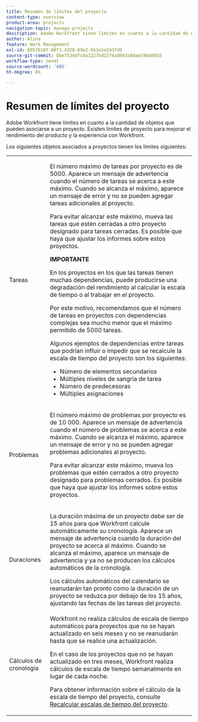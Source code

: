 ```yaml
---
title: Resumen de límites del proyecto
content-type: overview
product-area: projects
navigation-topic: manage-projects
description: Adobe Workfront tiene límites en cuanto a la cantidad de objetos que pueden asociarse a un proyecto. Existen límites de proyecto para mejorar el rendimiento del producto y la experiencia con Workfront.
author: Alina
feature: Work Management
exl-id: 60576107-89f1-4328-89e2-5b1e5e243fd9
source-git-commit: 8be7534dfc0a1227bd2274ad093a88ae19b4691d
workflow-type: tm+mt
source-wordcount: '405'
ht-degree: 0%

---
```


# Resumen de límites del proyecto

Adobe Workfront tiene límites en cuanto a la cantidad de objetos que pueden asociarse a un proyecto. Existen límites de proyecto para mejorar el rendimiento del producto y la experiencia con Workfront.

Los siguientes objetos asociados a proyectos tienen los límites siguientes:

<table style="table-layout:auto"> 
 <col> 
 <col> 
 <tbody> 
  <tr> 
   <td role="rowheader"><p>Tareas</p></td> 
   <td>  <p>El número máximo de tareas por proyecto es de 5000. Aparece un mensaje de advertencia cuando el número de tareas se acerca a este máximo. Cuando se alcanza el máximo, aparece un mensaje de error y no se pueden agregar tareas adicionales al proyecto.</p> <p>Para evitar alcanzar este máximo, mueva las tareas que estén cerradas a otro proyecto designado para tareas cerradas. Es posible que haya que ajustar los informes sobre estos proyectos.</p>

<b>IMPORTANTE</b>

En los proyectos en los que las tareas tienen muchas dependencias, puede producirse una degradación del rendimiento al calcular la escala de tiempo o al trabajar en el proyecto.

Por este motivo, recomendamos que el número de tareas en proyectos con dependencias complejas sea mucho menor que el máximo permitido de 5000 tareas.

Algunos ejemplos de dependencias entre tareas que podrían influir o impedir que se recalcule la escala de tiempo del proyecto son los siguientes:

<ul><li>Número de elementos secundarios</li>
   <li>Múltiples niveles de sangría de tarea</li>
   <li>Número de predecesoras</li>
   <li>Múltiples asignaciones</li>
   </ul>
   </td> 
  </tr> 
  <tr> 
   <td role="rowheader"><p>Problemas</p></td> 
   <td>  <p>El número máximo de problemas por proyecto es de 10 000. Aparece un mensaje de advertencia cuando el número de problemas se acerca a este máximo. Cuando se alcanza el máximo, aparece un mensaje de error y no se pueden agregar problemas adicionales al proyecto.</p> <p>Para evitar alcanzar este máximo, mueva los problemas que estén cerrados a otro proyecto designado para problemas cerrados. Es posible que haya que ajustar los informes sobre estos proyectos.</p> </td> 
  </tr> 
  <tr> 
   <td role="rowheader"><p>Duraciones</p></td> 
   <td> <p>La duración máxima de un proyecto debe ser de 15 años para que Workfront calcule automáticamente su cronología. Aparece un mensaje de advertencia cuando la duración del proyecto se acerca al máximo. Cuando se alcanza el máximo, aparece un mensaje de advertencia y ya no se producen los cálculos automáticos de la cronología.</p> <p>Los cálculos automáticos del calendario se reanudarán tan pronto como la duración de un proyecto se reduzca por debajo de los 15 años, ajustando las fechas de las tareas del proyecto.</p> </td> 
  </tr> 
  <tr> 
   <td role="rowheader"><p>Cálculos de cronología</p></td> 
   <td>Workfront no realiza cálculos de escala de tiempo automáticos para proyectos que no se hayan actualizado en seis meses y no se reanudarán hasta que se realice una actualización.<p>En el caso de los proyectos que no se hayan actualizado en tres meses, Workfront realiza cálculos de escala de tiempo semanalmente en lugar de cada noche.</p><p>Para obtener información sobre el cálculo de la escala de tiempo del proyecto, consulte <a href="../../../manage-work/projects/manage-projects/recalculate-project-timeline.md" class="MCXref xref">Recalcular escalas de tiempo del proyecto</a>. </p></td> 
  </tr> 
 </tbody> 
</table>

<!-- Notes from the table: 
     <p>For tasks limits: (This is NOT TRUE , but the PMs always wanted this to stay the way it is because they don't want customers creating projects bigger than this.)</p>
    <p>For issue limits: (this is true only for some clusters; according to Anna A., some clusters are set to a million.)</p>
    -->